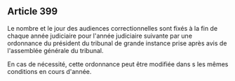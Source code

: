 Article 399
----
Le nombre et le jour des audiences correctionnelles sont fixés à la fin de
chaque année judiciaire pour l'année judiciaire suivante par une ordonnance du
président du tribunal de grande instance prise après avis de l'assemblée
générale du tribunal.

En cas de nécessité, cette ordonnance peut être modifiée dans s les mêmes
conditions en cours d'année.
